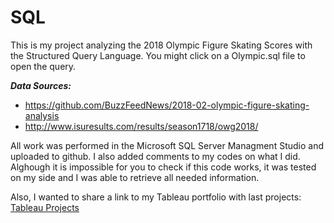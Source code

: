 # SQL  


This is my project analyzing the 2018 Olympic Figure Skating Scores with the Structured Query Language. 
You might click on a Olympic.sql file to open the query.

***Data Sources:***
- https://github.com/BuzzFeedNews/2018-02-olympic-figure-skating-analysis
- http://www.isuresults.com/results/season1718/owg2018/

All work was performed in the Microsoft SQL Server Managment Studio and uploaded to github.
I also added comments to my codes on what I did.
Alghough it is impossible for you to check if this code works, it was tested on my side 
and I was able to retrieve all needed information.

Also, I wanted to share a link to my Tableau portfolio with last projects:
[Tableau Projects](https://public.tableau.com/app/profile/andrei.muravev)

